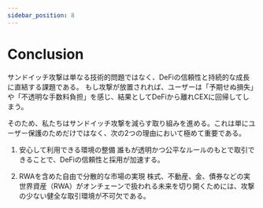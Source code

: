 ```yaml
---
sidebar_position: 8
---
```


# Conclusion

サンドイッチ攻撃は単なる技術的問題ではなく、DeFiの信頼性と持続的な成長に直結する課題である。
もし攻撃が放置されれば、ユーザーは「予期せぬ損失」や「不透明な手数料負担」を感じ、結果としてDeFiから離れCEXに回帰してしまう。

そのため、私たちはサンドイッチ攻撃を減らす取り組みを進める。これは単にユーザー保護のためだけではなく、次の2つの理由において極めて重要である。

1. 安心して利用できる環境の整備
誰もが透明かつ公平なルールのもとで取引できることで、DeFiの信頼性と採用が加速する。

2. RWAを含めた自由で分散的な市場の実現
株式、不動産、金、債券などの実世界資産（RWA）がオンチェーンで扱われる未来を切り開くためには、攻撃の少ない健全な取引環境が不可欠である。
